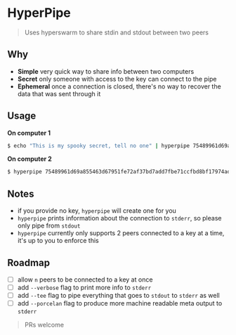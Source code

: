 # HyperPipe

> Uses hyperswarm to share stdin and stdout between two peers

## Why

-   **Simple** very quick way to share info between two computers
-   **Secret** only someone with access to the key can connect to the pipe
-   **Ephemeral** once a connection is closed, there's no way to recover the data that was sent through it

## Usage

**On computer 1**

```bash
$ echo "This is my spooky secret, tell no one" | hyperpipe 75489961d69a855463d67951fe72af37bd7add7fbe71ccfbd8bf17974ad26afd
```

**On computer 2**

```bash
$ hyperpipe 75489961d69a855463d67951fe72af37bd7add7fbe71ccfbd8bf17974ad26afd > spookySecret.txt
```

## Notes

-   if you provide no key, `hyperpipe` will create one for you
-   `hyperpipe` prints information about the connection to `stderr`, so please only pipe from `stdout`
-   `hyperpipe` currently only supports 2 peers connected to a key at a time, it's up to you to enforce this

## Roadmap

-   [ ] allow `n` peers to be connected to a key at once
-   [ ] add `--verbose` flag to print more info to `stderr`
-   [ ] add `--tee` flag to pipe everything that goes to `stdout` to `stderr` as well
-   [ ] add `--porcelan` flag to produce more machine readable meta output to `stderr`

> PRs welcome

